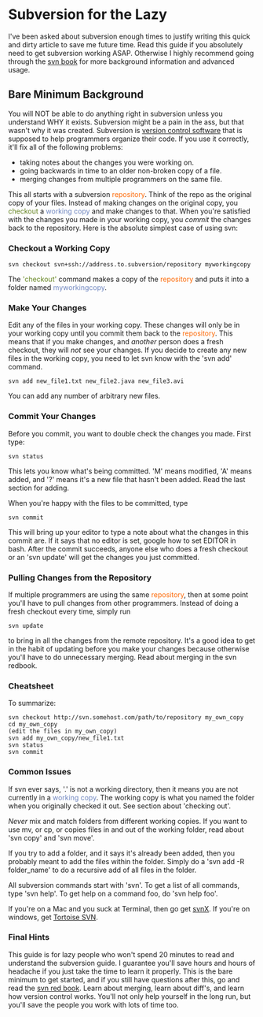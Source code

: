# Subversion for the Lazy

I've been asked about subversion enough times to justify writing this
quick and dirty article to save me future time.  Read this guide if
you absolutely need to get subversion working ASAP.  Otherwise I
highly recommend going through the [svn
book](http://svnbook.red-bean.com/) for more background information
and advanced usage.

## Bare Minimum Background ##

You will NOT be able to do anything right in subversion unless you
understand WHY it exists.  Subversion might be a pain in the ass, but
that wasn't why it was created.  Subversion is [version control
software](http://en.wikipedia.org/wiki/Revision_control) that is
supposed to help programmers organize their code.  If you use it
correctly, it'll fix all of the following problems:

* taking notes about the changes you were working on.
* going backwards in time to an older non-broken copy of a file.
* merging changes from multiple programmers on the same file.

This all starts with a subversion <span
class='repository-address'>repository</span>.  Think of the repo as
the original copy of your files.  Instead of making changes on the
original copy, you <span class='command'>checkout</span> a <span
class='arg1'>working copy</span> and make changes to that.  When
you're satisfied with the changes you made in your working copy, you
_commit_ the changes back to the repository.  Here is the absolute
simplest case of using svn:

<style type='text/css'>
  .command { color: #63831F }
  .repository-address { color: #FD6A08 }
  .arg1 { color: #6F86C0 }

  .subversion-command { margin-left: 20px; }
</style>

### Checkout a Working Copy ###

    svn checkout svn+ssh://address.to.subversion/repository myworkingcopy

The <span class="command">'checkout'</span> command makes a copy of
the <span class="repository-address">repository</span> and puts it
into a folder named <span class="arg1">myworkingcopy</span>.

### Make Your Changes ###

Edit any of the files in your working copy.  These changes will only
be in your working copy until you commit them back to the <span
class="repository-address">repository</span>.  This means that if you
make changes, and *another* person does a fresh checkout, they will
_not_ see your changes.  If you decide to create any new files in the
working copy, you need to let svn know with the 'svn add' command.

    svn add new_file1.txt new_file2.java new_file3.avi

You can add any number of arbitrary new files.

### Commit Your Changes ###

Before you commit, you want to double check the changes you made.
First type:

    svn status

This lets you know what's being committed.  'M' means modified, 'A'
means added, and '?' means it's a new file that hasn't been added.
Read the last section for adding.

When you're happy with the files to be committed, type

    svn commit

This will bring up your editor to type a note about what the changes
in this commit are.  If it says that no editor is set, google how to
set EDITOR in bash.  After the commit succeeds, anyone else who does a
fresh checkout or an 'svn update' will get the changes you just
committed.

### Pulling Changes from the Repository ###

If multiple programmers are using the same <span
class="repository-address">repository</span>, then at some point
you'll have to pull changes from other programmers.  Instead of doing
a fresh checkout every time, simply run

    svn update

to bring in all the changes from the remote repository.  It's a good
idea to get in the habit of updating before you make your changes
because otherwise you'll have to do unnecessary merging.  Read about
merging in the svn redbook.

### Cheatsheet ###

To summarize:

    svn checkout http://svn.somehost.com/path/to/repository my_own_copy
    cd my_own_copy
    (edit the files in my_own_copy)
    svn add my_own_copy/new_file1.txt
    svn status
    svn commit

### Common Issues ###

If svn ever says, '.' is not a working directory, then it means you
are not currently in a <span class="arg1">working copy</span>.  The
working copy is what you named the folder when you originally checked
it out.  See section about 'checking out'.

*Never* mix and match folders from different working copies.  If you
want to use mv, or cp, or copies files in and out of the working
folder, read about 'svn copy' and 'svn move'.

If you try to add a folder, and it says it's already been added, then
you probably meant to add the files within the folder.  Simply do a
'svn add -R folder_name' to do a recursive add of all files in the
folder.

All subversion commands start with 'svn'.  To get a list of all
commands, type 'svn help'.  To get help on a command foo, do 'svn help
foo'.

If you're on a Mac and you suck at Terminal, then go get
[svnX](http://www.apple.com/downloads/macosx/development_tools/svnx.html).
If you're on windows, get [Tortoise
SVN](http://tortoisesvn.tigris.org).

### Final Hints ###

This guide is for lazy people who won't spend 20 minutes to read and
understand the subversion guide.  I guarantee you'll save hours and
hours of headache if you just take the time to learn it properly.
This is the bare minimum to get started, and if you still have
questions after this, go and read the [svn red
book](http://svnbook.red-bean.com/).  Learn about merging, learn about
diff's, and learn how version control works.  You'll not only help
yourself in the long run, but you'll save the people you work with
lots of time too.
